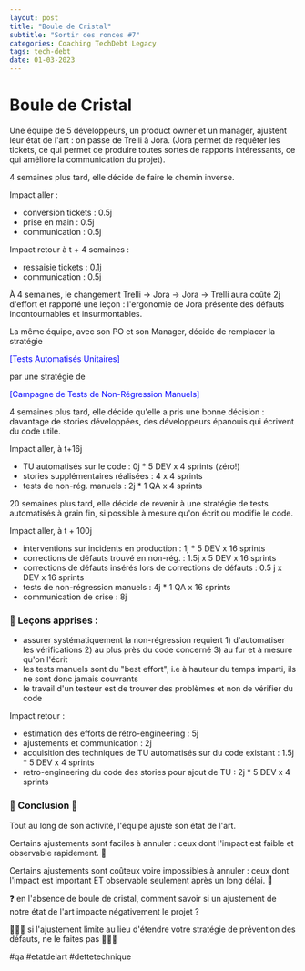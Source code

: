 ```yaml
---
layout: post
title: "Boule de Cristal"
subtitle: "Sortir des ronces #7"
categories: Coaching TechDebt Legacy
tags: tech-debt
date: 01-03-2023
---
```

# Boule de Cristal

Une équipe de 5 développeurs, un product owner et un manager, ajustent leur état de l'art : on passe de Trelli à Jora. (Jora permet de requêter les tickets, ce qui permet de produire toutes sortes de rapports intéressants, ce qui améliore la communication du projet).

4 semaines plus tard, elle décide de faire le chemin inverse.
<!--more-->

Impact aller :

- conversion tickets : 0.5j
- prise en main : 0.5j
- communication : 0.5j

Impact retour à t + 4 semaines :

- ressaisie tickets : 0.1j
- communication : 0.5j

À 4 semaines, le changement Trelli → Jora → Jora → Trelli aura coûté 2j d'effort et rapporté une leçon : l'ergonomie de Jora présente des défauts incontournables et insurmontables.

La même équipe, avec son PO et son Manager, décide de remplacer la stratégie

 <span style="color:blue">[Tests Automatisés Unitaires]</span>

par une stratégie de

 <span style="color:blue">[Campagne de Tests de Non-Régression Manuels]</span>

4 semaines plus tard, elle décide qu'elle a pris une bonne décision : davantage de stories développées, des développeurs épanouis qui écrivent du code utile.

Impact aller, à t+16j

- TU automatisés sur le code : 0j * 5 DEV x 4 sprints (zéro!)
- stories supplémentaires réalisées : 4 x 4 sprints
- tests de non-rég. manuels : 2j * 1 QA x 4 sprints

20 semaines plus tard, elle décide de revenir à une stratégie de tests automatisés à grain fin, si possible à mesure qu'on écrit ou modifie le code.

Impact aller, à t + 100j
- interventions sur incidents en production : 1j * 5 DEV x 16 sprints
- corrections de défauts trouvé en non-rég. : 1.5j x 5 DEV x 16 sprints
- corrections de défauts insérés lors de corrections de défauts : 0.5 j x DEV x 16 sprints
- tests de non-régression manuels : 4j * 1 QA x 16 sprints
- communication de crise : 8j

### 📖 Leçons apprises :

- assurer systématiquement la non-régression requiert 1) d'automatiser les vérifications 2) au plus près du code concerné 3) au fur et à mesure qu'on l'écrit
- les tests manuels sont du "best effort", i.e à hauteur du temps imparti, ils ne sont donc jamais couvrants
- le travail d'un testeur est de trouver des problèmes et non de vérifier du code

Impact retour :

- estimation des efforts de rétro-engineering : 5j
- ajustements et communication : 2j
- acquisition des techniques de TU automatisés sur du code existant : 1.5j * 5 DEV x 4 sprints
- retro-engineering du code des stories pour ajout de TU : 2j * 5 DEV x 4 sprints

### 🚪 Conclusion 🚪

Tout au long de son activité, l'équipe ajuste son état de l'art.

Certains ajustements sont faciles à annuler : ceux dont l'impact est faible et observable rapidement. 🔎

Certains ajustements sont coûteux voire impossibles à annuler : ceux dont l'impact est important ET observable seulement après un long délai. 🔭

❓ en l'absence de boule de cristal, comment savoir si un ajustement de notre état de l'art impacte négativement le projet ?

🧯🧯🧯 si l'ajustement limite au lieu d'étendre votre stratégie de prévention des défauts, ne le faites pas 🧯🧯🧯


#qa #etatdelart #dettetechnique
